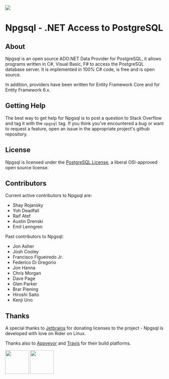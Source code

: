 <p id="badges">
  <a href="https://gitter.im/npgsql/npgsql">
    <img src="https://img.shields.io/badge/GITTER-JOIN%20CHAT-brightgreen.svg?style=plastic;maxAge=600" />
  </a>
</p>

# Npgsql - .NET Access to PostgreSQL

## About

Npgsql is an open source ADO.NET Data Provider for PostgreSQL, it allows programs written in C#, Visual Basic, F# to access the PostgreSQL database server.
It is implemented in 100% C# code, is free and is open source.

In addition, providers have been written for Entity Framework Core and for Entity Framework 6.x.

## Getting Help

The best way to get help for Npgsql is to post a question to Stack Overflow and tag it with the `npgsql` tag.
If you think you've encountered a bug or want to request a feature, open an issue in the appropriate project's github repository.

## License

Npgsql is licensed under the [PostgreSQL License](https://github.com/npgsql/npgsql/blob/master/LICENSE), a liberal OSI-approved open source license.

## Contributors

Current active contributors to Npgsql are:

* Shay Rojansky
* Yoh Deadfall
* Raif Atef
* Austin Drenski
* Emil Lenngren

Past contributors to Npgsql:

* Jon Asher
* Josh Cooley
* Francisco Figueiredo Jr.
* Federico Di Gregorio
* Jon Hanna
* Chris Morgan
* Dave Page
* Glen Parker
* Brar Piening
* Hiroshi Saito
* Kenji Uno

## Thanks

A special thanks to [Jetbrains](http://jetbrains.com/) for donating licenses to the project - Npgsql is developed with love on Rider on Linux.

Thanks also to [Appveyor](http://appveyor.com/) and [Travis](http://travis-ci.org/) for their build platforms.

<a href="http://jetbrains.com"><img src="img/jetbrains-logo.svg" width="75" height="75" /></a>
<a href="http://appveyor.com"><img src="img/appveyor-logo.svg" width="75" height="75" /></a>
